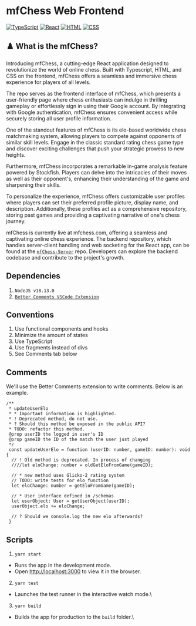 # mfChess Web Frontend
[![TypeScript](https://img.shields.io/badge/TypeScript-3178C6?style=for-the-badge&logo=typescript&logoColor=white)]()
[![React](https://img.shields.io/badge/React-61DAFB?style=for-the-badge&logo=react&logoColor=white)]()
[![HTML](https://img.shields.io/badge/HTML-E34F26?style=for-the-badge&logo=HTML5&logoColor=white)]()
[![CSS](https://img.shields.io/badge/CSS-1572B6?style=for-the-badge&logo=CSS3&logoColor=white)]()

## ♟️ What is the mfChess?

Introducing mfChess, a cutting-edge React application designed to revolutionize the world of online chess. Built with Typescript, HTML, and CSS on the frontend, mfChess offers a seamless and immersive chess experience for players of all levels.

The repo serves as the frontend interface of mfChess, which presents a user-friendly page where chess enthusiasts can indulge in thrilling gameplay or effortlessly sign in using their Google account. By integrating with Google authentication, mfChess ensures convenient access while securely storing all user profile information.

One of the standout features of mfChess is its elo-based worldwide chess matchmaking system, allowing players to compete against opponents of similar skill levels. Engage in the classic standard rating chess game type and discover exciting challenges that push your strategic prowess to new heights.

Furthermore, mfChess incorporates a remarkable in-game analysis feature powered by Stockfish. Players can delve into the intricacies of their moves as well as their opponent's, enhancing their understanding of the game and sharpening their skills.

To personalize the experience, mfChess offers customizable user profiles where players can set their preferred profile picture, display name, and description. Additionally, these profiles act as a comprehensive repository, storing past games and providing a captivating narrative of one's chess journey.

mfChess is currently live at mfchess.com, offering a seamless and captivating online chess experience. The backend repository, which handles server-client handling and web socketing for the React app, can be found at the <a href="https://github.com/RiRah123/mfChess-Server">`mfChess-Server`</a> repo. Developers can explore the backend codebase and contribute to the project's growth.

## Dependencies
1. `NodeJS v18.13.0`
2. [`Better Comments VSCode Extension`](https://marketplace.visualstudio.com/items?itemName=aaron-bond.better-comments)

## Conventions
1. Use functional components and hooks
2. Minimize the amount of states
3. Use TypeScript
4. Use fragments instead of divs
5. See Comments tab below

## Comments
We'll use the Better Comments extension to write comments. Below is an example.
```
/**
 * updateUserElo
 * * Important information is highlighted.
 * ! Deprecated method, do not use.
 * ? Should this method be exposed in the public API?
 * TODO: refactor this method.
 @prop userID the logged in user's ID
 @prop gameID the ID of the match the user just played
 */
 const updateUserElo = function (userID: number, gameID: number): void {
  // ! Old method is deprecated. In process of changing
  ////let eloChange: number = oldGetEloFromGame(gameID);
  
  // * new method uses Glicko-2 rating system
  // TODO: write tests for elo function
  let eloChange: number = getEloFromGame(gameID);
  
  // * User interface defined in /schemas
  let userObject: User = getUserObject(userID);
  userObject.elo += eloChange;
  
  // ? Should we console.log the new elo afterwards?
 }
```

## Scripts

1. `yarn start`
  - Runs the app in the development mode.
  - Open [http://localhost:3000](http://localhost:3000) to view it in the browser.

2. `yarn test`
  - Launches the test runner in the interactive watch mode.\

3. `yarn build`
  - Builds the app for production to the `build` folder.\
